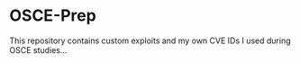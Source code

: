 # OSCE-Prep
This repository contains custom exploits and my own CVE IDs I used during OSCE studies...
